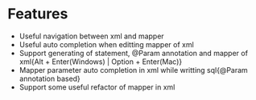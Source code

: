 # Features

* Useful navigation between xml and mapper
* Useful auto completion when editting mapper of xml
* Support generating of statement, @Param annotation and mapper of xml{Alt + Enter(Windows) | Option + Enter(Mac)}
* Mapper parameter auto completion in xml while writting sql{@Param annotation based}
* Support some useful refactor of mapper in xml

